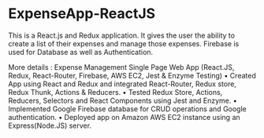 # ExpenseApp-ReactJS
This is a React.js and Redux application. It gives the user the ability to create a list of their expenses and manage those expenses. Firebase is used for Database as well as Authentication.


More details :
Expense Management Single Page Web App (React.JS, Redux, React-Router, Firebase, AWS EC2, Jest & Enzyme Testing)
       • Created App using React and Redux and integrated React-Router, Redux store, Redux Thunk, Actions & Reducers.
       • Tested Redux Store, Actions, Reducers, Selectors and React Components using Jest and Enzyme.
       • Implemented Google Firebase database for CRUD operations and Google authentication.
       • Deployed app on Amazon AWS EC2 instance using an Express(Node.JS) server.
